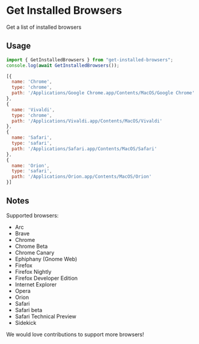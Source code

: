 # Get Installed Browsers
Get a list of installed browsers

## Usage

```js
import { GetInstalledBrowsers } from "get-installed-browsers";
console.log(await GetInstalledBrowsers());
```

```js
[{
  name: 'Chrome',
  type: 'chrome',
  path: '/Applications/Google Chrome.app/Contents/MacOS/Google Chrome'
},
{
  name: 'Vivaldi',
  type: 'chrome',
  path: '/Applications/Vivaldi.app/Contents/MacOS/Vivaldi'
},
{
  name: 'Safari',
  type: 'safari',
  path: '/Applications/Safari.app/Contents/MacOS/Safari'
},
{
  name: 'Orion',
  type: 'safari',
  path: '/Applications/Orion.app/Contents/MacOS/Orion'
}]
```

## Notes

Supported browsers:

- Arc
- Brave
- Chrome
- Chrome Beta
- Chrome Canary
- Ephiphany (Gnome Web)
- Firefox
- Firefox Nightly
- Firefox Developer Edition
- Internet Explorer
- Opera
- Orion
- Safari
- Safari beta
- Safari Technical Preview
- Sidekick

We would love contributions to support more browsers!


